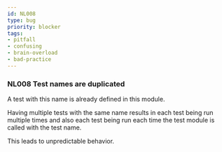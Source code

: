 ```yaml
---
id: NL008
type: bug
priority: blocker
tags:
- pitfall 
- confusing 
- brain-overload 
- bad-practice 
---
```


### NL008 Test names are duplicated
A test with this name is already defined in this module.

Having multiple tests with the same name results in each test being run multiple times and also each test being run each time
the test module is called with the test name.

This leads to unpredictable behavior.
